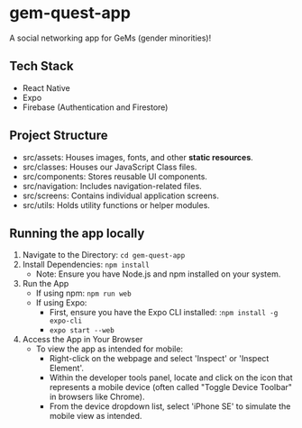 # gem-quest-app

A social networking app for GeMs (gender minorities)!

## Tech Stack

- React Native
- Expo
- Firebase (Authentication and Firestore)

## Project Structure

- src/assets: Houses images, fonts, and other **static resources**.
- src/classes: Houses our JavaScript Class files.
- src/components: Stores reusable UI components.
- src/navigation: Includes navigation-related files.
- src/screens: Contains individual application screens.
- src/utils: Holds utility functions or helper modules.

## Running the app locally

1. Navigate to the Directory: `cd gem-quest-app`
2. Install Dependencies: `npm install`
   - Note: Ensure you have Node.js and npm installed on your system.
3. Run the App
   - If using npm: `npm run web`
   - If using Expo:
     - First, ensure you have the Expo CLI installed: :`npm install -g expo-cli`
     - `expo start --web`
4. Access the App in Your Browser
   - To view the app as intended for mobile:
     - Right-click on the webpage and select 'Inspect' or 'Inspect Element'.
     - Within the developer tools panel, locate and click on the icon that represents a mobile device (often called "Toggle Device Toolbar" in browsers like Chrome).
     - From the device dropdown list, select 'iPhone SE' to simulate the mobile view as intended.
